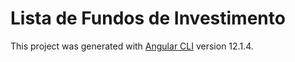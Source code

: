 # Lista de Fundos de Investimento

This project was generated with [Angular CLI](https://github.com/angular/angular-cli) version 12.1.4.
